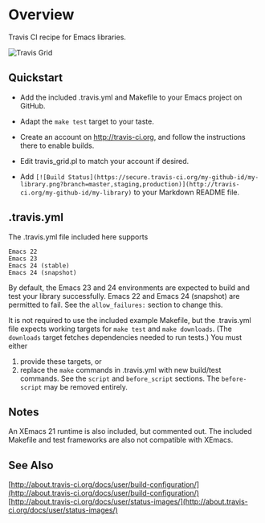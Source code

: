 Overview
========

Travis CI recipe for Emacs libraries.

![Travis Grid](https://raw.github.com/rolandwalker/emacs-travis/master/travis_grid.png)

Quickstart
----------

* Add the included .travis.yml and Makefile to your Emacs project on GitHub.

* Adapt the `make test` target to your taste.

* Create an account on http://travis-ci.org, and follow the instructions
  there to enable builds.

* Edit travis_grid.pl to match your account if desired.

* Add `[![Build Status](https://secure.travis-ci.org/my-github-id/my-library.png?branch=master,staging,production)](http://travis-ci.org/my-github-id/my-library)`
  to your Markdown README file.

.travis.yml
-----------

The .travis.yml file included here supports

	Emacs 22
	Emacs 23
	Emacs 24 (stable)
	Emacs 24 (snapshot)

By default, the Emacs 23 and 24 environments are expected to build and test
your library successfully.  Emacs 22 and Emacs 24 (snapshot) are permitted
to fail.  See the `allow_failures:` section to change this.

It is not required to use the included example Makefile, but the .travis.yml
file expects working targets for `make test` and `make downloads`.  (The
`downloads` target fetches dependencies needed to run tests.)  You must
either

1. provide these targets, or
2. replace the `make` commands in .travis.yml with new build/test commands.
   See the `script` and `before_script` sections.  The `before-script` may be
   removed entirely.

Notes
-----

An XEmacs 21 runtime is also included, but commented out.  The included
Makefile and test frameworks are also not compatible with XEmacs.

See Also
--------

[http://about.travis-ci.org/docs/user/build-configuration/](http://about.travis-ci.org/docs/user/build-configuration/)
[http://about.travis-ci.org/docs/user/status-images/](http://about.travis-ci.org/docs/user/status-images/)
